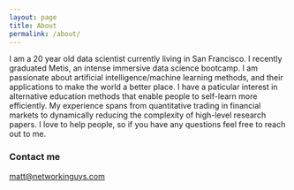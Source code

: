 ```yaml
---
layout: page
title: About
permalink: /about/
---
```


I am a 20 year old data scientist currently living in San Francisco. I recently graduated Metis, an intense immersive data science bootcamp. I am passionate about artificial intelligence/machine learning methods, and their applications to make the world a better place. I have a paticular interest in alternative education methods that enable people to self-learn more efficiently. My experience spans from quantitative trading in financial markets to dynamically reducing the complexity of high-level research papers. I love to help people, so  if you have any questions feel free to reach out to me.

### Contact me

[matt@networkinguys.com](mailto:matt@networkinguys.com)
